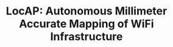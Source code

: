---
layout: publication
title: 'LocAP: Autonomous Millimeter Accurate Mapping of WiFi Infrastructure'
short_title: 'LocAP: Autonomous Millimeter Accurate Mapping of WiFi Infrastructure'
authors: Roshan Ayyalasomayajula, Aditya Arun, Chenfeng Wu, Shrivatsan Rajagopalan,
  Ish Jain, Dinesh Bharadia,
conference: NSDI 2020 -- Acceptance rate 17.5% (48 papers accepted out of 275 submitted)
confurl: https://doi.org/10.1145/2486001
paper: /files/papers/locap.pdf
extra: <a href="https://scholar.google.com/scholar?oi=bibs\&amp;hl=en\&amp;cites=966029656364373257">7
  cites</a>
tags: Uncategorized
---
